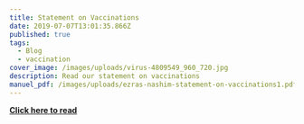 ```yaml
---
title: Statement on Vaccinations
date: 2019-07-07T13:01:35.866Z
published: true
tags:
  - Blog
  - vaccination
cover_image: /images/uploads/virus-4809549_960_720.jpg
description: Read our statement on vaccinations
manuel_pdf: /images/uploads/ezras-nashim-statement-on-vaccinations1.pdf
---
```

**[Click here to read](https://ezrasnashim.netlify.com/images/uploads/ezras-nashim-statement-on-vaccinations1.pdf)**